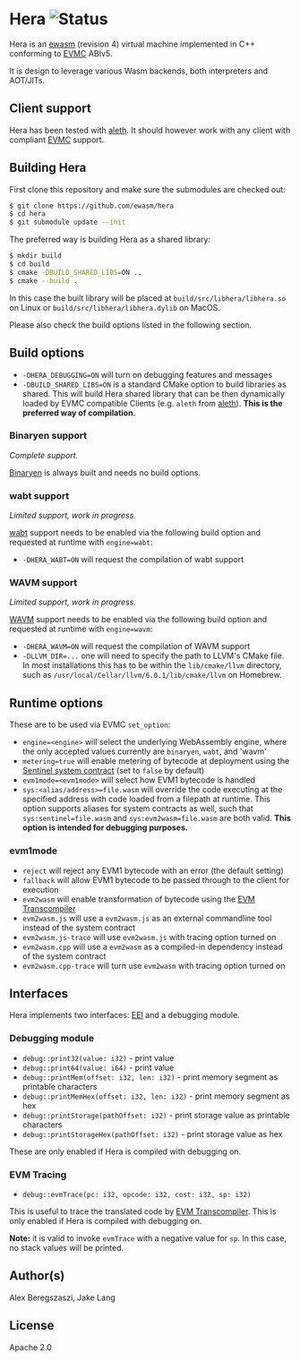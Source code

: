 # Hera ![Status](https://circleci.com/gh/ewasm/hera.svg?style=shield&circle-token=:circle-token)

Hera is an [ewasm] (revision 4) virtual machine implemented in C++ conforming to [EVMC] ABIv5.

It is design to leverage various Wasm backends, both interpreters and AOT/JITs.

## Client support

Hera has been tested with [aleth]. It should however work with any client with compliant [EVMC] support.

## Building Hera

First clone this repository and make sure the submodules are checked out:
```bash
$ git clone https://github.com/ewasm/hera
$ cd hera
$ git submodule update --init
```

The preferred way is building Hera as a shared library:

```bash
$ mkdir build
$ cd build
$ cmake -DBUILD_SHARED_LIBS=ON ..
$ cmake --build .
```

In this case the built library will be placed at `build/src/libhera/libhera.so` on Linux or `build/src/libhera/libhera.dylib` on MacOS.

Please also check the build options listed in the following section.

## Build options

- `-DHERA_DEBUGGING=ON` will turn on debugging features and messages
- `-DBUILD_SHARED_LIBS=ON` is a standard CMake option to build libraries as shared. This will build Hera shared library that can be then dynamically loaded by EVMC compatible Clients (e.g. `aleth` from [aleth]). **This is the preferred way of compilation.**

### Binaryen support

*Complete support.*

[Binaryen] is always built and needs no build options.

### wabt support

*Limited support, work in progress.*

[wabt] support needs to be enabled via the following build option and requested at runtime with `engine=wabt`:

- `-DHERA_WABT=ON` will request the compilation of wabt support

### WAVM support

*Limited support, work in progress.*

[WAVM] support needs to be enabled via the following build option and requested at runtime with `engine=wavm`:

- `-DHERA_WAVM=ON` will request the compilation of WAVM support
- `-DLLVM_DIR=...` one will need to specify the path to LLVM's CMake file. In most installations this has to be within the `lib/cmake/llvm` directory, such as `/usr/local/Cellar/llvm/6.0.1/lib/cmake/llvm` on Homebrew.

## Runtime options

These are to be used via EVMC `set_option`:

- `engine=<engine>` will select the underlying WebAssembly engine, where the only accepted values currently are `binaryen`, `wabt`, and 'wavm'
- `metering=true` will enable metering of bytecode at deployment using the [Sentinel system contract] (set to `false` by default)
- `evm1mode=<evm1mode>` will select how EVM1 bytecode is handled
- `sys:<alias/address>=file.wasm` will override the code executing at the specified address with code loaded from a filepath at runtime. This option supports aliases for system contracts as well, such that `sys:sentinel=file.wasm` and `sys:evm2wasm=file.wasm` are both valid. **This option is intended for debugging purposes.**

### evm1mode

- `reject` will reject any EVM1 bytecode with an error (the default setting)
- `fallback` will allow EVM1 bytecode to be passed through to the client for execution
- `evm2wasm` will enable transformation of bytecode using the [EVM Transcompiler]
- `evm2wasm.js` will use a `evm2wasm.js` as an external commandline tool instead of the system contract
- `evm2wasm.js-trace` will use `evm2wasm.js` with tracing option turned on
- `evm2wasm.cpp` will use a `evm2wasm` as a compiled-in dependency instead of the system contract
- `evm2wasm.cpp-trace` will turn use `evm2wasm` with tracing option turned on

## Interfaces

Hera implements two interfaces: [EEI] and a debugging module.

### Debugging module

- `debug::print32(value: i32)` - print value
- `debug::print64(value: i64)` - print value
- `debug::printMem(offset: i32, len: i32)` - print memory segment as printable characters
- `debug::printMemHex(offset: i32, len: i32)` - print memory segment as hex
- `debug::printStorage(pathOffset: i32)` - print storage value as printable characters
- `debug::printStorageHex(pathOffset: i32)` - print storage value as hex

These are only enabled if Hera is compiled with debugging on.

### EVM Tracing

- `debug::evmTrace(pc: i32, opcode: i32, cost: i32, sp: i32)`

This is useful to trace the translated code by [EVM Transcompiler]. This is only enabled if Hera is compiled with debugging on.

**Note:** it is valid to invoke `evmTrace` with a negative value for `sp`.  In this case, no stack values will be printed.

## Author(s)

Alex Beregszaszi, Jake Lang

## License

Apache 2.0

[ewasm]: https://github.com/ewasm/design
[EVMC]: https://github.com/ethereum/evmc
[aleth]: https://github.com/ethereum/aleth
[Binaryen]: https://github.com/webassembly/binaryen
[wabt]: https://github.com/webassembly/wabt
[WAVM]: https://github.com/AndrewScheidecker/WAVM
[Sentinel system contract]: https://github.com/ewasm/design/blob/master/system_contracts.md#sentinel-contract
[EVM Transcompiler]: https://github.com/ewasm/design/blob/master/system_contracts.md#evm-transcompiler
[EEI]: https://github.com/ewasm/design/blob/master/eth_interface.md
